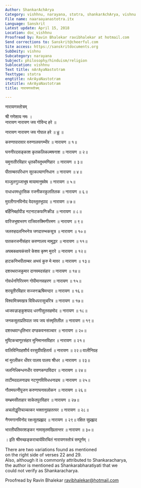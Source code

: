 ```yaml
---
Author: ShankarAchArya
Category: vishhnu, narayana, stotra, shankarAchArya, vishnu
File name: naaraayanastotra.itx
Language: Sanskrit
Latest update: April 15, 2018
Location: doc_vishhnu
Proofread by: Ravin Bhalekar ravibhalekar at hotmail.com
Send corrections to: Sanskrit@cheerful.com
Site access: https://sanskritdocuments.org
SubDeity: vishnu
Subcategory: narayana
Subject: philosophy/hinduism/religion
Sublocation: vishhnu
Text title: nArAyaNastotram
Texttype: stotra
engtitle: nArAyaNastotram
itxtitle: nArAyaNastotram
title: नारायणस्तोत्रम्

---
```

  
 नारायणस्तोत्रम्   
  
श्री गणेशाय नमः ।  
नारायण नारायण जय गोविन्द हरे ॥  
  
नारायण नारायण जय गोपाल हरे ॥ ध्रु ॥  
  
करुणापारावार वरुणालयगम्भीर ॥ नारायण ॥ १॥  
  
घननीरदसङ्काश कृतकलिकल्मषनाश ॥ नारायण ॥ २॥  
  
यमुनातीरविहार धृतकौस्तुभमणिहार ॥ नारायण ॥ ३॥  
  
पीताम्बरपरिधान सुरकल्याणनिधान ॥ नारायण ॥ ४॥  
  
मञ्जुलगुञ्जाभूष मायामानुषवेष ॥ नारायण ॥ ५॥  
  
राधाधरमधुरसिक रजनीकरकुलतिलक ॥ नारायण ॥ ६॥  
  
मुरलीगानविनोद वेदस्तुतभूपाद ॥ नारायण ॥ ७॥  
  
बर्हिनिबर्हापीड नटनाटकफणिक्रीड ॥ नारायण ॥ ८॥  
  
वारिजभूषाभरण राजिवरुक्मिणीरमण ॥ नारायण ॥ ९॥  
  
जलरुहदलनिभनेत्र जगदारम्भकसूत्र ॥ नारायण ॥ १०॥  
  
पातकरजनीसंहार करुणालय मामुद्धर ॥ नारायण ॥ ११॥  
  
अघबकक्षयकंसारे केशव कृष्ण मुरारे ॥ नारायण ॥ १२॥  
  
हाटकनिभपीताम्बर अभयं कुरु मे मावर ॥ नारायण ॥ १३॥  
  
दशरथराजकुमार दानवमदसंहार ॥ नारायण ॥ १४॥  
  
गोवर्धनगिरिरमण गोपीमानसहरण ॥ नारायण ॥ १५॥  
  
शरयूतीरविहार सज्जनऋषिमन्दार ॥ नारायण ॥ १६॥  
  
विश्वामित्रमखत्र विविधपरासुचरित्र ॥ नारायण ॥ १७॥  
  
ध्वजवज्राङ्कुशपाद धरणीसुतसहमोद ॥ नारायण ॥ १८॥  
  
जनकसुताप्रतिपाल जय जय संस्मृतिलील ॥ नारायण ॥ १९॥  
  
दशरथवाग्धृतिभार दण्डकवनसञ्चार ॥ नारायण ॥ २०॥  
  
मुष्टिकचाणूरसंहार मुनिमानसविहार ॥ नारायण ॥ २१॥  
  
वालिविनिग्रहशौर्य वरसुग्रीवहितार्य ॥ नारायण ॥ २२॥ वालीनिग्रह  
  
मां मुरलीकर धीवर पालय पालय श्रीधर ॥ नारायण ॥ २३॥  
  
जलनिधिबन्धनधीर रावणकण्ठविदार ॥ नारायण ॥ २४॥  
  
ताटीमददलनाढ्य नटगुणविविधधनाढ्य ॥ नारायण ॥ २५॥  
  
गौतमपत्नीपूजन करुणाघनावलोकन ॥ नारायण ॥ २६॥  
  
सम्भ्रमसीताहार साकेतपुरविहार ॥ नारायण ॥ २७॥  
  
अचलोद्धृतिचञ्चत्कर भक्तानुग्रहतत्पर ॥ नारायण ॥ २८॥  
  
नैगमगानविनोद रक्षःसुतप्रह्लाद ॥ नारायण ॥ २९॥ रक्षित सुप्रह्लाद  
  
भारतीयतिवरशङ्कर नामामृतमखिलान्तर ॥ नारायण ॥ ३०॥  
  
। इति श्रीमच्छङ्कराचार्यविरचितं नारायणस्तोत्रं सम्पूर्णम् ।  
  
  
There are two variations found as mentioned   
on the right side of verses 22 and 29.  
Also, although it is commonly attributed to Shankaracharya,  
the author is mentioned as Shankarabharatiyati that we  
could not verify as Shankaracharya.  
  
Proofread by Ravin Bhalekar ravibhalekar@hotmail.com  
  
